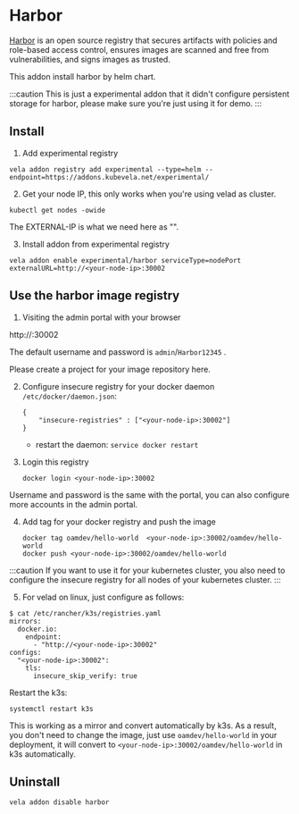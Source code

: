# Harbor

[Harbor](https://goharbor.io/) is an open source registry that secures artifacts with policies and role-based access control, ensures images are scanned and free from vulnerabilities, and signs images as trusted.

This addon install harbor by helm chart. 

:::caution
This is just a experimental addon that it didn't configure persistent storage for harbor, please make sure you're just using it for demo.
:::

## Install

1. Add experimental registry

```
vela addon registry add experimental --type=helm --endpoint=https://addons.kubevela.net/experimental/
```

2. Get your node IP, this only works when you're using velad as cluster.

```
kubectl get nodes -owide
```

The EXTERNAL-IP is what we need here as "<your-node-ip>".

3. Install addon from experimental registry

```
vela addon enable experimental/harbor serviceType=nodePort externalURL=http://<your-node-ip>:30002
```

## Use the harbor image registry

1. Visiting the admin portal with your browser

http://<your-node-ip>:30002

The default username and password is `admin`/`Harbor12345` .

Please create a project for your image repository here.

2. Configure insecure registry for your docker daemon `/etc/docker/daemon.json`:  
    ```
    {
        "insecure-registries" : ["<your-node-ip>:30002"]
    }
    ```
   - restart the daemon: `service docker restart`

3. Login this registry
    ```
    docker login <your-node-ip>:30002
    ```

Username and password is the same with the portal, you can also configure more accounts in the admin portal.

4. Add tag for your docker registry and push the image
    ```
    docker tag oamdev/hello-world  <your-node-ip>:30002/oamdev/hello-world
    docker push <your-node-ip>:30002/oamdev/hello-world
    ```

:::caution
If you want to use it for your kubernetes cluster, you also need to configure the insecure registry for all nodes of your kubernetes cluster.
:::

5. For velad on linux, just configure as follows:

```
$ cat /etc/rancher/k3s/registries.yaml
mirrors:
  docker.io:
    endpoint:
      - "http://<your-node-ip>:30002"
configs:
  "<your-node-ip>:30002":
    tls:
      insecure_skip_verify: true
```

Restart the k3s:

```
systemctl restart k3s
```

This is working as a mirror and convert automatically by k3s. As a result, you don't need to change the image, just use `oamdev/hello-world` in your deployment, it will convert to `<your-node-ip>:30002/oamdev/hello-world` in k3s automatically.

## Uninstall

```
vela addon disable harbor
```